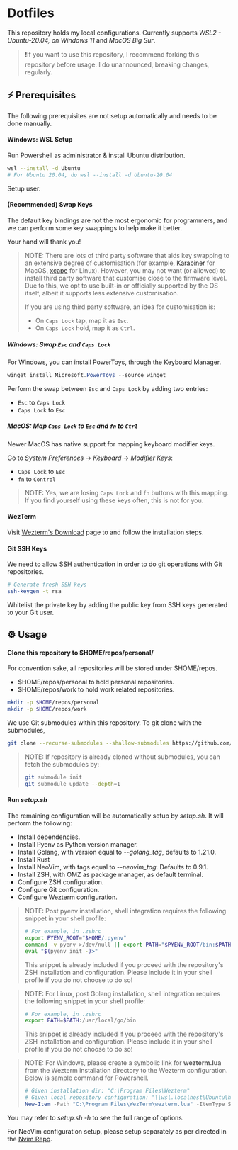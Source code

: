 # Dotfiles

This repository holds my local configurations. Currently supports *WSL2 - Ubuntu-20.04, on Windows 11* and *MacOS Big Sur*.

> ❗If you want to use this repository, I recommend forking this repository before usage.
> I do unannounced, breaking changes, regularly.

## ⚡ Prerequisites

The following prerequisites are not setup automatically and needs to be done manually.

#### Windows: WSL Setup 

Run Powershell as administrator & install Ubuntu distribution.

```sh
wsl --install -d Ubuntu
# For Ubuntu 20.04, do wsl --install -d Ubuntu-20.04
```

Setup user.

#### (Recommended) Swap Keys 

The default key bindings are not the most ergonomic for programmers, and we can perform some key swappings to help make it better.

Your hand will thank you! 

> NOTE: There are lots of third party software that aids key swapping to an extensive degree of customisation (for example, [Karabiner](https://github.com/pqrs-org/Karabiner-Elements) for MacOS, [xcape](https://github.com/alols/xcape) for Linux). However, you may not want (or allowed) to install third party software that customise close to the firmware level. 
> Due to this, we opt to use built-in or officially supported by the OS itself, albeit it supports less extensive customisation.
>
> If you are using third party software, an idea for customisation is:
> - On `Caps Lock` tap, map it as `Esc`. 
> - On `Caps Lock` hold, map it as `Ctrl`.

##### Windows: Swap `Esc` and `Caps Lock` 

For Windows, you can install PowerToys, through the Keyboard Manager.

```Powershell
winget install Microsoft.PowerToys --source winget
```

Perform the swap between `Esc` and `Caps Lock` by adding two entries:
- `Esc` to `Caps Lock`
- `Caps Lock` to `Esc`  

##### MacOS: Map `Caps Lock` to `Esc` and `fn` to `Ctrl`    

Newer MacOS has native support for mapping keyboard modifier keys.

Go to *System Preferences* &rarr; *Keyboard* &rarr; *Modifier Keys*:
- `Caps Lock` to `Esc`
- `fn` to `Control`

> NOTE: Yes, we are losing `Caps Lock` and `fn` buttons with this mapping. If you find yourself using these keys often, this is not for you. 

#### WezTerm

Visit [Wezterm's Download](https://wezfurlong.org/wezterm/installation.html) page to and follow the installation steps.

#### Git SSH Keys

We need to allow SSH authentication in order to do git operations with Git repositories.

```sh
# Generate fresh SSH keys
ssh-keygen -t rsa
```

Whitelist the private key by adding the public key from SSH keys generated to your Git user.

## ⚙️  Usage

#### Clone this repository to $HOME/repos/personal/

For convention sake, all repositories will be stored under $HOME/repos.

- $HOME/repos/personal to hold personal repositories.
- $HOME/repos/work to hold work related repositories.

```sh
mkdir -p $HOME/repos/personal 
mkdir -p $HOME/repos/work 
```

We use Git submodules within this repository. To git clone with the submodules,

```sh
git clone --recurse-submodules --shallow-submodules https://github.com/anthony-halim/dotfiles.git
```

> NOTE: If repository is already cloned without submodules, you can fetch the submodules by:
> ```sh
> git submodule init
> git submodule update --depth=1
> ```

#### Run *setup.sh* 

The remaining configuration will be automatically setup by *setup.sh*. It will perform the following:

- Install dependencies.
- Install Pyenv as Python version manager.
- Install Golang, with version equal to *--golang_tag*, defaults to 1.21.0.
- Install Rust 
- Install NeoVim, with tags equal to *--neovim_tag*. Defaults to 0.9.1.
- Install ZSH, with OMZ as package manager, as default terminal.
- Configure ZSH configuration.
- Configure Git configuration.
- Configure Wezterm configuration.

> NOTE: Post pyenv installation, shell integration requires the following snippet in your shell profile:
> ```sh
> # For example, in .zshrc
> export PYENV_ROOT="$HOME/.pyenv"
> command -v pyenv >/dev/null || export PATH="$PYENV_ROOT/bin:$PATH"
> eval "$(pyenv init -)>"
> ```
> This snippet is already included if you proceed with the repository's ZSH installation and configuration. Please include it in your shell profile if you do not choose to do so!

> NOTE: For Linux, post Golang installation, shell integration requires the following snippet in your shell profile:
> ```sh
> # For example, in .zshrc
> export PATH=$PATH:/usr/local/go/bin
> ```
> This snippet is already included if you proceed with the repository's ZSH installation and configuration. Please include it in your shell profile if you do not choose to do so!

> NOTE: For Windows, please create a symbolic link for **wezterm.lua** from the Wezterm installation directory to the Wezterm configuration. Below is sample command for Powershell.
> ```Powershell
> # Given installation dir: "C:\Program Files\Wezterm"
> # Given local repository configuration: "\\wsl.localhost\Ubuntu\home\anthonyhalim\repos\personal\dotfiles"
> New-Item -Path "C:\Program Files\WezTerm\wezterm.lua" -ItemType SymbolicLink -Value "\\wsl.localhost\Ubuntu\home\anthonyhalim\repos\personal\dotfiles\wezterm\wezterm-wsl.lua"
> ```

You may refer to *setup.sh -h* to see the full range of options.

For NeoVim configuration setup, please setup separately as per directed in the [Nvim Repo](https://github.com/anthony-halim/nvim).
